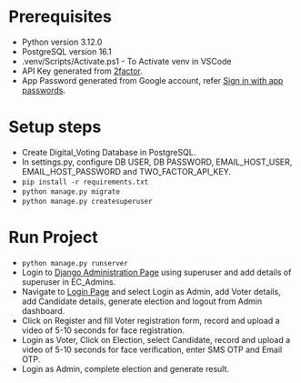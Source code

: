 # Prerequisites
* Python version 3.12.0
* PostgreSQL version 16.1
* .venv/Scripts/Activate.ps1  - To Activate venv in VSCode
* API Key generated from [2factor](https://2factor.in/).
* App Password generated from Google account, refer [Sign in with app passwords](https://support.google.com/accounts/answer/185833?hl=en).

# Setup steps
* Create Digital_Voting Database in PostgreSQL.
* In settings.py, configure DB USER, DB PASSWORD, EMAIL_HOST_USER, EMAIL_HOST_PASSWORD and TWO_FACTOR_API_KEY.
* ```pip install -r requirements.txt```
* ```python manage.py migrate```
* ```python manage.py createsuperuser```

# Run Project
* ```python manage.py runserver```
* Login to [Django Administration Page](http://127.0.0.1:8000/admin) using superuser and add details of superuser in EC_Admins.
* Navigate to [Login Page](http://127.0.0.1:8000) and select Login as Admin, add Voter details, add Candidate details, generate election and logout from Admin dashboard.
* Click on Register and fill Voter registration form, record and upload a video of 5-10 seconds for face registration.
* Login as Voter, Click on Election, select Candidate, record and upload a video of 5-10 seconds for face verification, enter SMS OTP and Email OTP.
* Login as Admin, complete election and generate result.
